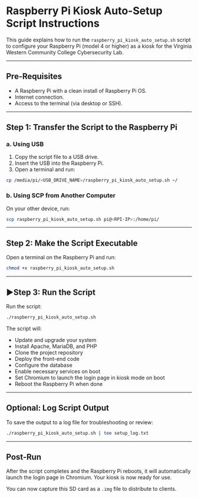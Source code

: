 # Raspberry Pi Kiosk Auto-Setup Script Instructions

This guide explains how to run the `raspberry_pi_kiosk_auto_setup.sh` script to configure your Raspberry Pi (model 4 or higher) as a kiosk for the Virginia Western Community College Cybersecurity Lab.

---

## Pre-Requisites

- A Raspberry Pi with a clean install of Raspberry Pi OS.
- Internet connection.
- Access to the terminal (via desktop or SSH).

---

## Step 1: Transfer the Script to the Raspberry Pi

### a. Using USB

1. Copy the script file to a USB drive.
2. Insert the USB into the Raspberry Pi.
3. Open a terminal and run:

```bash
cp /media/pi/<USB_DRIVE_NAME>/raspberry_pi_kiosk_auto_setup.sh ~/
```

### b. Using SCP from Another Computer

On your other device, run:

```bash
scp raspberry_pi_kiosk_auto_setup.sh pi@<RPI-IP>:/home/pi/
```

---

## Step 2: Make the Script Executable

Open a terminal on the Raspberry Pi and run:

```bash
chmod +x raspberry_pi_kiosk_auto_setup.sh
```

---

## ▶Step 3: Run the Script

Run the script:

```bash
./raspberry_pi_kiosk_auto_setup.sh
```

The script will:
- Update and upgrade your system
- Install Apache, MariaDB, and PHP
- Clone the project repository
- Deploy the front-end code
- Configure the database
- Enable necessary services on boot
- Set Chromium to launch the login page in kiosk mode on boot
- Reboot the Raspberry Pi when done

---

## Optional: Log Script Output

To save the output to a log file for troubleshooting or review:

```bash
./raspberry_pi_kiosk_auto_setup.sh | tee setup_log.txt
```

---

## Post-Run

After the script completes and the Raspberry Pi reboots, it will automatically launch the login page in Chromium. Your kiosk is now ready for use.

You can now capture this SD card as a `.img` file to distribute to clients.
